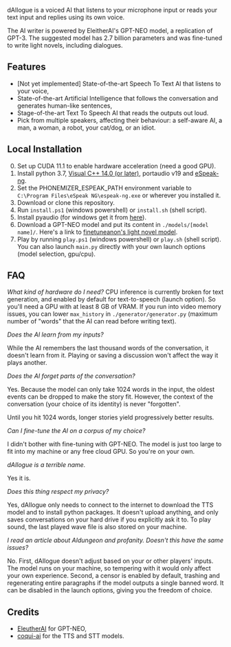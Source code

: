 dAIlogue is a voiced AI that listens to your microphone input or reads your text input and replies using its own voice.

The AI writer is powered by EleitherAI's GPT-NEO model, a replication of GPT-3.
The suggested model has 2.7 billion parameters
and was fine-tuned to write light novels, including dialogues.

## Features
* [Not yet implemented] State-of-the-art Speech To Text AI that listens to your voice,
* State-of-the-art Artificial Intelligence that follows the conversation and generates human-like sentences,
* Stage-of-the-art Text To Speech AI that reads the outputs out loud.
* Pick from multiple speakers, affecting their behaviour: a self-aware AI, a man, a woman, a robot, your cat/dog, or an idiot.


## Local Installation
0. Set up CUDA 11.1 to enable hardware acceleration (need a good GPU).
1. Install python 3.7, [Visual C++ 14.0 (or later)](https://visualstudio.microsoft.com/visual-cpp-build-tools/), portaudio v19 and [eSpeak-ng](https://github.com/espeak-ng/espeak-ng).
2. Set the PHONEMIZER_ESPEAK_PATH environment variable to `C:\Program Files\eSpeak NG\espeak-ng.exe` or wherever you installed it.
3. Download or clone this repository.
4. Run `install.ps1` (windows powershell) or `install.sh` (shell script).
5. Install pyaudio (for windows get it from [here](https://www.lfd.uci.edu/~gohlke/pythonlibs/#pyaudio)).
6. Download a GPT-NEO model and put its content in `./models/[model name]/`. Here's a link to [finetuneanon's light novel model](https://drive.google.com/file/d/1M1JY459RBIgLghtWDRDXlD4Z5DAjjMwg/view?usp=sharing). 
7. Play by running `play.ps1` (windows powershell) or `play.sh` (shell script). You can also launch `main.py` directly with your own launch options (model selection, gpu/cpu).


## FAQ
_What kind of hardware do I need?_
CPU inference is currently broken for text generation, and enabled by default for text-to-speech (launch option).
So you'll need a GPU with at least 8 GB of VRAM. If you run into video memory issues, you can lower `max_history`
in `./generator/generator.py` (maximum number of "words" that the AI can read before writing text).

_Does the AI learn from my inputs?_

While the AI remembers the last thousand words of the conversation, it doesn't learn from it.
Playing or saving a discussion won't affect the way it plays another.

_Does the AI forget parts of the conversation?_

Yes. Because the model can only take 1024 words in the input, the oldest events can be dropped to make the story fit.
However, the context of the conversation (your choice of its identity) is never "forgotten".

Until you hit 1024 words, longer stories yield progressively better results.

_Can I fine-tune the AI on a corpus of my choice?_

I didn't bother with fine-tuning with GPT-NEO. The model is just too large to fit into my machine or any free cloud GPU.
So you're on your own.

_dAIlogue is a terrible name._

Yes it is.

_Does this thing respect my privacy?_

Yes, dAIlogue only needs to connect to the internet to download the TTS model and to install python packages.
It doesn't upload anything, and only saves conversations on your hard drive if you explicitly ask it to.
To play sound, the last played wave file is also stored on your machine.

_I read an article about AIdungeon and profanity. Doesn't this have the same issues?_

No. First, dAIlogue doesn't adjust based on your or other players' inputs. The model runs on your machine,
so tempering with it would only affect your own experience. Second, a censor is enabled by default, trashing and
regenerating entire paragraphs if the model outputs a single banned word. It can be disabled in the launch options,
giving you the freedom of choice.


## Credits
* [EleutherAI](https://www.eleuther.ai/projects/gpt-neo/) for GPT-NEO,
* [coqui-ai](https://github.com/coqui-ai) for the TTS and STT models.

